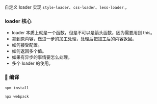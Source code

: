 自定义 loader 实现 `style-loader`、`css-loader`、`less-loader` 。

### loader 核心

- loader 本质上就是一个函数，但是不可以是箭头函数，因为需要用到 this。
- 拿到原内容，做进一步的加工处理，处理后把加工后的内容返回。
- 如何接受配置。
- 如何返回多个值。
- 如果有异步的事情要怎么处理。
- 多个 loader 的使用。

###  编译

```sh
npm install
```

```sh
npx webpack
```
